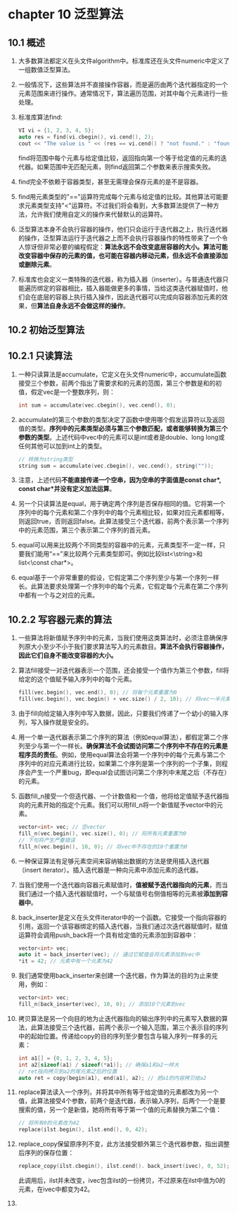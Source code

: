 # chapter 10 泛型算法

## 10.1 概述

1. 大多数算法都定义在头文件algorithm中。标准库还在头文件numeric中定义了一组数值泛型算法。

1. 一般情况下，这些算法并不直接操作容器，而是遍历由两个迭代器指定的一个元素范围来进行操作。通常情况下，算法遍历范围，对其中每个元素进行一些处理。

1. 标准库算法find:

    ```c++
    VI vi = {1, 2, 3, 4, 5};
    auto res = find(vi.cbegin(), vi.cend(), 2);
    cout << "The value is " << (res == vi.cend() ? "not found." : "found") << endl; 
    ```

    find将范围中每个元素与给定值比较，返回指向第一个等于给定值的元素的迭代器。如果范围中无匹配元素，则find返回第二个参数来表示搜索失败。

1. find完全不依赖于容器类型，甚至无需理会保存元素的是不是容器。

1. find用元素类型的"=="运算符完成每个元素与给定值的比较。其他算法可能要求元素类型支持"<"运算符。不过我们将会看到，大多数算法提供了一种方法，允许我们使用自定义的操作来代替默认的运算符。

1. 泛型算法本身不会执行容器的操作，他们只会运行于迭代器之上，执行迭代器的操作，泛型算法运行于迭代器之上而不会执行容器操作的特性带来了一个令人惊讶但非常必要的编程假定：**算法永远不会改变底层容器的大小。算法可能改变容器中保存的元素的值，也可能在容器内移动元素，但永远不会直接添加或删除元素**。

1. 标准库也会定义一类特殊的迭代器，称为插入器（inserter）。与普通迭代器只能遍历绑定的容器相比，插入器能做更多的事情，当给这类迭代器赋值时，他们会在底层的容器上执行插入操作，因此迭代器可以完成向容器添加元素的效果，但**算法自身永远不会做这样的操作**。

## 10.2 初始泛型算法

## 10.2.1 只读算法

1. 一种只读算法是accumulate，它定义在头文件numeric中，accumulate函数接受三个参数，前两个指出了需要求和的元素的范围，第三个参数是和的初值，假定vec是一个整数序列，则：

    ```c++
    int sum = accumulate(vec.cbegin(), vec.cend(), 0);
    ```

1. accumulate的第三个参数的类型决定了函数中使用哪个假发运算符以及返回值的类型。**序列中的元素类型必须与第三个参数匹配，或者能够转换为第三个参数的类型**。上述代码中vec中的元素可以是int或者是double、long long或任何其他可以加到int上的类型。

    ```c++
    // 转换为string类型
    string sum = accumulate(vec.cbegin(), vec.cend(), string(""));
    ```

1. 注意，上述代码**不能直接传递一个空串，因为空串的字面值是const char*, const char*并没有定义加法运算**。

1. 另一个只读算法是equal，用于确定两个序列是否保存相同的值。它将第一个序列中的每个元素和第二个序列中的每个元素相比较，如果对应元素都相等，则返回true，否则返回false。此算法接受三个迭代器，前两个表示第一个序列中的元素范围，第三个表示第二个序列的首元素。

1. equal可以用来比较两个不同类型的容器中的元素，元素类型不一定一样，只要我们能用“==”来比较两个元素类型即可。例如比较list<\string>和list<\const char*>。

1. equal基于一个非常重要的假设，它假定第二个序列至少与第一个序列一样长。此算法要求处理第一个序列中的每个元素，它假定每个元素在第二个序列中都有一个与之对应的元素。

## 10.2.2 写容器元素的算法

1. 一些算法将新值赋予序列中的元素，当我们使用这类算法时，必须注意确保序列原大小至少不小于我们要求算法写入的元素数目。**算法不会执行容器操作，因此它们自身不能改变容器的大小。**

1. 算法fill接受一对迭代器表示一个范围，还会接受一个值作为第三个参数，fill将给定的这个值赋予输入序列中的每个元素。

    ```c++
    fill(vec.begin(), vec.end(), 0); // 将每个元素重置为0
    fill(vec.begin(), vec.begin() + vec.size() / 2, 10); // 将vec一半元素变为10
    ```

1. 由于fill向给定输入序列中写入数据，因此，只要我们传递了一个幼小的输入序列，写入操作就是安全的。

1. 用一个单一迭代器表示第二个序列的算法（例如equal算法），都假定第二个序列至少与第一个一样长。**确保算法不会试图访问第二个序列中不存在的元素是程序员的责任**。例如，使用equal算法会将第一个序列中的每个元素与第二个序列中的对应元素进行比较，如果第二个序列是第一个序列的一个子集，则程序会产生一个严重bug，即equal会试图访问第二个序列中末尾之后（不存在）的元素。

1. 函数fill_n接受一个但迭代器、一个计数值和一个值，他将给定值赋予迭代器指向的元素开始的指定个元素。我们可以用fill_n将一个新值赋予vector中的元素。

    ```c++
    vector<int> vec; // 空vector
    fill_n(vec.begin(), vec.size(), 0); // 将所有元素重置为0
    // 下句将产生严重错误
    fill_n(vec.begin(), 10, 0); // 将vec中不存在的10个重置为0
    ```

1. 一种保证算法有足够元素空间来容纳输出数据的方法是使用插入迭代器（insert iterator）。插入迭代器是一种向元素中添加元素的迭代器。

1. 当我们使用一个迭代器向容器元素赋值时，**值被赋予迭代器指向的元素**，而当我们通过一个插入迭代器赋值时，一个与赋值号右侧值相等的元素被**添加到容器中**。

1. back_inserter是定义在头文件iterator中的一个函数。它接受一个指向容器的引用，返回一个该容器绑定的插入迭代器，当我们通过次迭代器赋值时，赋值运算符会调用push_back将一个具有给定值的元素添加到容器中：

    ```c++
    vector<int> vec;
    auto it = back_inserter(vec); // 通过它赋值会将元素添加到vec中
    *it = 42; // 元素中有一个元素为42
    ```

1. 我们通常使用back_inserter来创建一个迭代器，作为算法的目的为止来使用，例如：

    ```c++
    vector<int> vec;
    fill_n(back_inserter(vec), 10, 0); // 添加10个元素到vec
    ```

1. 拷贝算法是另一个向目的地为止迭代器指向的输出序列中的元素写入数据的算法，此算法接受三个迭代器，前两个表示一个输入范围，第三个表示目的序列中的起始位置。传递给copy的目的序列至少要包含与输入序列一样多的元素：

    ```c++
    int a1[] = {0, 1, 2, 3, 4, 5};
    int a2[sizeof(a1) / sizeof(*a1)]; // 确保a1和a2一样大
    // ret指向拷贝到a2的尾元素之后的位置
    auto ret = copy(begin(a1), end(a1), a2); // 把a1的内容拷贝给a2
    ```

1. replace算法读入一个序列，并将其中所有等于给定值的元素都改为另一个值，此算法接受4个参数，前两个是迭代器，表示输入序列，后两个一个是要搜索的值，另一个是新值，她将所有等于第一个值的元素替换为第二个值：

    ```c++
    // 将所有0的元素改为42
    replace(ilst.begin(), ilst.end(), 0, 42);
    ```

1. replace_copy保留原序列不变，此方法接受额外第三个迭代器参数，指出调整后序列的保存位置：

    ```c++
    replace_copy(ilst.cbegin(), ilst.cend(). back_insert(ivec), 0, 52);
    ```

    此调用后，ilst并未改变，ivec包含ilst的一份拷贝，不过原来在ilst中值为0的元素，在ivec中都变为42。

1. 